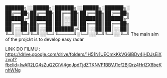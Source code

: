  
██████╗░░█████╗░██████╗░░█████╗░██████╗░
██╔══██╗██╔══██╗██╔══██╗██╔══██╗██╔══██╗
██████╔╝███████║██║░░██║███████║██████╔╝
██╔══██╗██╔══██║██║░░██║██╔══██║██╔══██╗
██║░░██║██║░░██║██████╔╝██║░░██║██║░░██║
╚═╝░░╚═╝╚═╝░░╚═╝╚═════╝░╚═╝░░╚═╝╚═╝░░╚═╝
The main aim of the projckt is to develop  easy radar 

LINK DO FILMU :
https://drive.google.com/drive/folders/1H51N1UEOmkKkVG6lBDv4jHDJsEiXzypf?fbclid=IwAR2LG4sZuQ2CiVl4gqJpdTjdZTKNVF1BBVJ1cf2BjQrz4HrIZX8beKnhWNg
